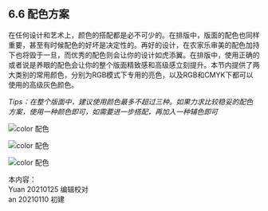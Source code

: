 ## 6.6 配色方案 ##

在任何设计和艺术上，颜色的搭配都是必不可少的。在排版中，版面的配色也同样重要，甚至有时候配色的好坏是决定性的。再好的设计，在农家乐审美的配色加持下也将毁于一旦，而优秀的配色则会让你的设计如虎添翼。在排版中，使用正确的或者说是养眼的配色会让你的整个版面精致感和高级感立刻提升。本节内提供了两大类别的常用颜色，分别为RGB模式下专用的亮色，以及RGB和CMYK下都可以使用的高级灰色颜色。

*Tips：在整个版面中，建议使用颜色最多不超过三种。如果力求比较稳妥的配色方案，使用一种颜色即可，如需要进一步搭配，再加入一种辅色即可*


![color 配色](http://kitpic.makebi.net/2021/lk_22.jpg)

![color 配色](http://kitpic.makebi.net/2021/lk_23.jpg)

![color 配色](http://kitpic.makebi.net/2021/lk_24.jpg)

本内容：  
Yuan 20210125 编辑校对  
an 20210110 初建
